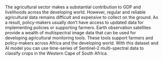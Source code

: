 The agricultural sector makes a substantial contribution to GDP and livelihoods across the developing world. However, regular and reliable agricultural data remains difficult and expensive to collect on the ground. As a result, policy-makers usually don’t have access to updated data for implementing policies or supporting farmers. Earth observation satellites provide a wealth of multispectral image data that can be used for developing agricultural monitoring tools. These tools support farmers and policy-makers across Africa and the developing world. With this dataset and AI model you can use time-series of Sentinel-2 multi-spectral data to classify crops in the Western Cape of South Africa.